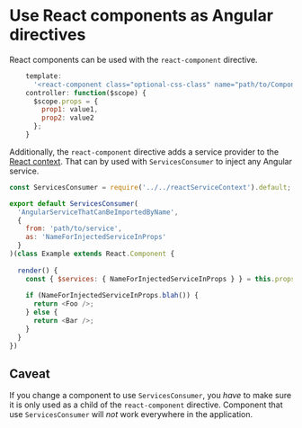 # Use React components as Angular directives

React components can be used with the `react-component` directive.
~~~js
    template:
      '<react-component class="optional-css-class" name="path/to/Component.es6" props="props"/>',
    controller: function($scope) {
      $scope.props = {
        prop1: value1,
        prop2: value2
      };
    }
~~~

Additionally, the `react-component` directive adds a service provider to the [React context](https://reactjs.org/docs/context.html).
That can by used with `ServicesConsumer` to inject any Angular service.
~~~js
const ServicesConsumer = require('../../reactServiceContext').default;

export default ServicesConsumer(
  'AngularServiceThatCanBeImportedByName',
  {
    from: 'path/to/service',
    as: 'NameForInjectedServiceInProps'
  }
)(class Example extends React.Component {
  
  render() {
    const { $services: { NameForInjectedServiceInProps } } = this.props;
    
    if (NameForInjectedServiceInProps.blah()) {
      return <Foo />;
    } else {
      return <Bar />;
    }
  }
})
~~~

## Caveat

If you change a component to use `ServicesConsumer`, you *have* to make sure it is only used as a child of the `react-component` directive.
Component that use `ServicesConsumer` will *not* work everywhere in the application.
